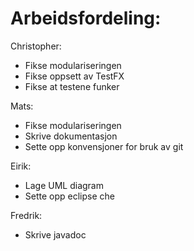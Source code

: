 # Arbeidsfordeling:

Christopher:
- Fikse modulariseringen
- Fikse oppsett av TestFX
- Fikse at testene funker

Mats:
- Fikse modulariseringen
- Skrive dokumentasjon
- Sette opp konvensjoner for bruk av git

Eirik:
- Lage UML diagram
- Sette opp eclipse che

Fredrik:
- Skrive javadoc





